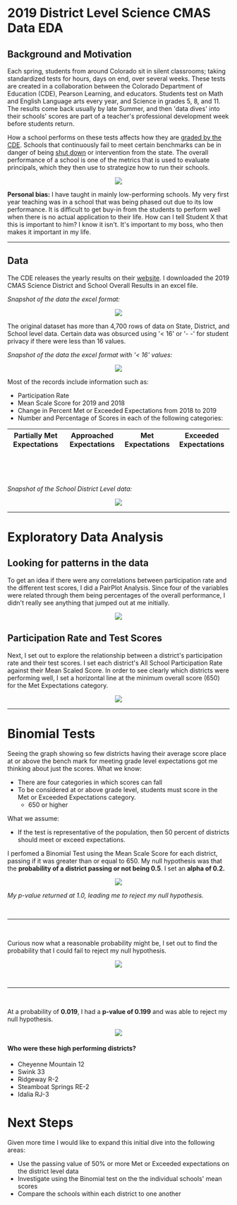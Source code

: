 # 2019 District Level Science CMAS Data EDA

## Background and Motivation
Each spring, students from around Colorado sit in silent classrooms; taking standardized tests for hours, days on end, over several weeks. These tests are created in a collaboration between the Colorado Department of Education (CDE), Pearson Learning, and educators. Students test on Math and English Language arts every year, and Science in grades 5, 8, and 11. The results come back usually by late Summer, and then 'data dives' into their schools' scores are part of a teacher's professional development week before students return. 

How a school performs on these tests affects how they are [graded by the CDE](https://www.cde.state.co.us/accountability/2019-framework-scoring-guide_080319). Schools that continuously fail to meet certain benchmarks can be in danger of being [shut down](https://co.chalkbeat.org/2020/1/9/21109391/state-delays-final-decision-on-hope-online-but-steers-away-from-closure) or intervention from the state. The overall performance of a school is one of the metrics that is used to evaluate principals, which they then use to strategize how to run their schools.
<p align="center">
    <img src = "images/CMAS_overall_score_ranges.png">
</p>

**Personal bias:** I have taught in mainly low-performing schools. My very first year teaching was in a school that was being phased out due to its low performance. It is difficult to get buy-in from the students to perform well when there is no actual application to their life. How can I tell Student X that this is important to him? I know it isn't. It's important to my boss, who then makes it important in my life. 

---

## Data
The CDE releases the yearly results on their [website](https://www.cde.state.co.us/assessment/cmas-dataandresults-2019). I downloaded the 2019 CMAS Science District and School Overall Results in an excel file.

*Snapshot of the data the excel format:*
<p align="center">
    <img src="images/raw_excel_data_1.png">
</p>

The original dataset has more than 4,700 rows of data on State, District, and School level data. Certain data was obsurced using '< 16' or '- -' for student privacy if there were less than 16 values. 

*Snapshot of the data the excel format with '< 16' values:*
<p align="center">
    <img src="images/raw_excel_data_2.png">
</p>

Most of the records include information such as:
* Participation Rate
* Mean Scale Score for 2019 and 2018
* Change in Percent Met or Exceeded Expectations from 2018 to 2019
* Number and Percentage of Scores in each of the following categories:

<center>

| Partially Met Expectations | Approached Expectations | Met Expectations | Exceeded Expectations |
| -------------------------- | ----------------------- | ---------------- | ------------ |

</center>

<p>&nbsp;</p>
<p>&nbsp;</p>

*Snapshot of the School District Level data:*
<p align="center">
    <img src="images/district_raw_data_snapshot.png">
</p>


---

# Exploratory Data Analysis
## Looking for patterns in the data
To get an idea if there were any correlations between participation rate and the different test scores, I did a PairPlot Analysis. Since four of the variables were related through them being percentages of the overall performance, I didn't really see anything that jumped out at me initially. 
<p align="center">
    <img src="images/district_pair_plot_participation_and_scores.png">
</p>


## Participation Rate and Test Scores
Next, I set out to explore the relationship between a district's participation rate and their test scores. I set each district's All School Participation Rate against their Mean Scaled Score. In order to see clearly which districts were performing well, I set a horizontal line at the minimum overall score (650) for the Met Expectations category.
<p align="center">
    <img src="images/district_participation_mean_scores.png">
</p>

---

# Binomial Tests

Seeing the graph showing so few districts having their average score place at or above the bench mark for meeting grade level expectations got me thinking about just the scores. 
What we know:
* There are four categories in which scores can fall
* To be considered at or above grade level, students must score in the Met or Exceeded Expectations category.
    * 650 or higher

What we assume:
* If the test is representative of the population, then 50 percent of districts should meet or exceed expectations.

I perfomed a Binomial Test using the Mean Scale Score for each district, passing if it was greater than or equal to 650. My null hypothesis was that the **probability of a district passing or not being 0.5**. I set an **alpha of 0.2.**
<p align="center">
    <img src="images/FiftyFiftyBinomialTest.png">
</p>

*My p-value returned at 1.0, leading me to reject my null hypothesis.*
<p>&nbsp;</p>

---

<p>&nbsp;</p>
Curious now what a reasonable probability might be, I set out to find the probability that I could fail to reject my null hypothesis.
<p align="center">
    <img src="https://media.giphy.com/media/lTdjcxRUQXeqPfMtpc/giphy.gif">
</p>
<p>&nbsp;</p>

---

<p>&nbsp;</p>

At a probability of **0.019**, I had a **p-value of 0.199** and was able to reject my null hypothesis.
<p align="center">
    <img src="images/FinalBinomialTest.png">
</p>

#### Who were these high performing districts?
* Cheyenne Mountain 12
* Swink 33
* Ridgeway R-2
* Steamboat Springs RE-2
* Idalia RJ-3

# Next Steps
Given more time I would like to expand this initial dive into the following areas:
* Use the passing value of 50% or more Met or Exceeded expectations on the district level data
* Investigate using the Binomial test on the the individual schools' mean scores
* Compare the schools within each district to one another